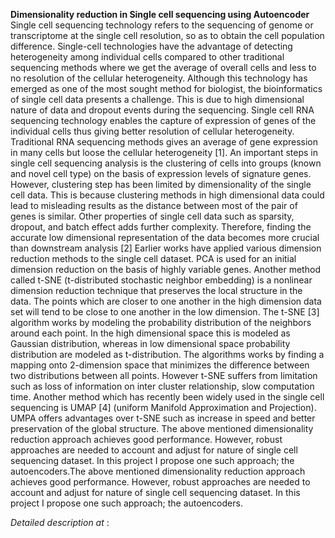 **Dimensionality reduction in Single cell sequencing using Autoencoder**
Single cell sequencing technology refers to the sequencing of genome or transcriptome at the single cell resolution, so as to obtain the cell population difference. Single-cell technologies have the advantage of detecting heterogeneity among individual cells compared to other traditional sequencing methods where we get the average of overall cells and less to no resolution of the cellular heterogeneity. Although this technology has emerged as one of the most sought method for biologist, the bioinformatics of single cell data presents a challenge. This is due to high dimensional nature of data and dropout events during the sequencing.
Single cell RNA sequencing technology enables the capture of expression of genes of the individual cells thus giving better resolution of cellular heterogeneity. Traditional RNA sequencing methods gives an average of gene expression in many cells but loose the cellular heterogeneity [1]. An important steps in single cell sequencing analysis is the clustering of cells into groups (known and novel cell type) on the basis of expression levels of signature genes. However, clustering step has been limited by dimensionality of the single cell data. This is because clustering methods in high dimensional data could lead to misleading results as the distance between most of the pair of genes is similar. Other properties of single cell data such as sparsity, dropout, and batch effect adds further complexity. Therefore, finding the accurate low dimensional representation of the data becomes more crucial than downstream analysis [2] Earlier works have applied various dimension reduction methods to the single cell dataset. PCA is used for an initial dimension reduction on the basis of highly variable genes. Another method called t-SNE (t-distributed stochastic neighbor embedding) is a nonlinear dimension reduction technique that preserves the local structure in the data. The points which are closer to one another in the high dimension data set will tend to be close to one another in the low dimension. The t-SNE [3] algorithm works by modeling the probability distribution of the neighbors around each point. In the high dimensional space this is modeled as Gaussian distribution, whereas in low dimensional space probability distribution are modeled as t-distribution. The algorithms works by finding a mapping onto 2-dimension space that minimizes the difference between two distributions between all points. However t-SNE suffers from limitation such as loss of information on inter cluster relationship, slow computation time. Another method which has recently been widely used in the single cell sequencing is UMAP [4] (uniform Manifold Approximation and Projection). UMPA offers advantages over t-SNE such as increase in speed and better preservation of the global structure. The above mentioned dimensionality reduction approach achieves good performance. However, robust approaches are needed to account and adjust for nature of single cell sequencing dataset. In this project I propose one such approach; the autoencoders.The above mentioned dimensionality reduction approach achieves good performance. However, robust approaches are needed to account and adjust for nature of single cell sequencing dataset. In this project I propose one such approach; the autoencoders.

 *Detailed description at* : <object data="files/14732870/ProjectReport_Autoencoders_AshwaniKumar_AXK200017_Report.pdf" width="1000" height="1000" type='application/pdf'></object>
